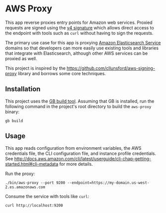 # AWS Proxy

This app reverse proxies entry points for Amazon web services. Proxied
requests are signed using the [v4 signature](http://docs.aws.amazon.com/general/latest/gr/signature-version-4.html)
which allows direct access to the endpoint with tools such as `curl`
without having to sign the requests.

The primary use case for this app is proxying [Amazon Elasticsearch Service](https://aws.amazon.com/elasticsearch-service/)
domains so that developers can more easily use existing tools and libraries
that integrate with Elasticsearch, although other AWS services can be
proxied as well.

This project is inspired by the https://github.com/cllunsford/aws-signing-proxy
library and borrows some core techniques.

## Installation

This project uses the [GB build tool](https://getgb.io/). Assuming that GB
is installed, run the following command in the project's root directory to
build the `aws-proxy` binary:

```shell
gb build
```

## Usage

This app reads configuration from environment variables, the AWS credentials
file, the CLI configuration file, and instance profile credentials. See
http://docs.aws.amazon.com/cli/latest/userguide/cli-chap-getting-started.html#cli-metadata
for more details.

Run the proxy:

```shell
./bin/aws-proxy --port 9200 --endpoint=https://my-domain.us-west-2.es.amazonaws.com
```

Consume the service with tools like `curl`:

```shell
curl http://localhost:9200
```

